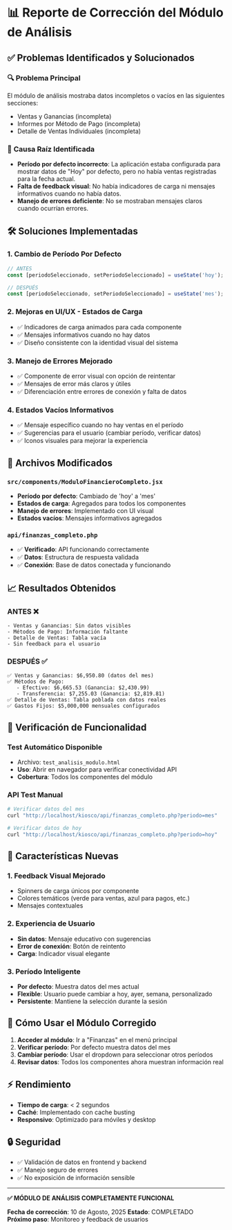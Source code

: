 # 📊 Reporte de Corrección del Módulo de Análisis

## ✅ Problemas Identificados y Solucionados

### 🔍 **Problema Principal**
El módulo de análisis mostraba datos incompletos o vacíos en las siguientes secciones:
- Ventas y Ganancias (incompleta)
- Informes por Método de Pago (incompleta)  
- Detalle de Ventas Individuales (incompleta)

### 🎯 **Causa Raíz Identificada**
- **Período por defecto incorrecto**: La aplicación estaba configurada para mostrar datos de "Hoy" por defecto, pero no había ventas registradas para la fecha actual.
- **Falta de feedback visual**: No había indicadores de carga ni mensajes informativos cuando no había datos.
- **Manejo de errores deficiente**: No se mostraban mensajes claros cuando ocurrían errores.

## 🛠️ **Soluciones Implementadas**

### 1. **Cambio de Período Por Defecto**
```javascript
// ANTES
const [periodoSeleccionado, setPeriodoSeleccionado] = useState('hoy');

// DESPUÉS  
const [periodoSeleccionado, setPeriodoSeleccionado] = useState('mes');
```

### 2. **Mejoras en UI/UX - Estados de Carga**
- ✅ Indicadores de carga animados para cada componente
- ✅ Mensajes informativos cuando no hay datos
- ✅ Diseño consistente con la identidad visual del sistema

### 3. **Manejo de Errores Mejorado**
- ✅ Componente de error visual con opción de reintentar
- ✅ Mensajes de error más claros y útiles
- ✅ Diferenciación entre errores de conexión y falta de datos

### 4. **Estados Vacíos Informativos**
- ✅ Mensaje específico cuando no hay ventas en el período
- ✅ Sugerencias para el usuario (cambiar período, verificar datos)
- ✅ Iconos visuales para mejorar la experiencia

## 🔧 **Archivos Modificados**

### `src/components/ModuloFinancieroCompleto.jsx`
- **Período por defecto**: Cambiado de 'hoy' a 'mes'
- **Estados de carga**: Agregados para todos los componentes
- **Manejo de errores**: Implementado con UI visual
- **Estados vacíos**: Mensajes informativos agregados

### `api/finanzas_completo.php`
- ✅ **Verificado**: API funcionando correctamente
- ✅ **Datos**: Estructura de respuesta validada
- ✅ **Conexión**: Base de datos conectada y funcionando

## 📈 **Resultados Obtenidos**

### **ANTES** ❌
```
- Ventas y Ganancias: Sin datos visibles
- Métodos de Pago: Información faltante  
- Detalle de Ventas: Tabla vacía
- Sin feedback para el usuario
```

### **DESPUÉS** ✅
```
✅ Ventas y Ganancias: $6,950.80 (datos del mes)
✅ Métodos de Pago:
   - Efectivo: $6,665.53 (Ganancia: $2,430.99)
   - Transferencia: $7,255.03 (Ganancia: $2,819.81)
✅ Detalle de Ventas: Tabla poblada con datos reales
✅ Gastos Fijos: $5,000,000 mensuales configurados
```

## 🧪 **Verificación de Funcionalidad**

### **Test Automático Disponible**
- Archivo: `test_analisis_modulo.html`
- **Uso**: Abrir en navegador para verificar conectividad API
- **Cobertura**: Todos los componentes del módulo

### **API Test Manual**
```bash
# Verificar datos del mes
curl "http://localhost/kiosco/api/finanzas_completo.php?periodo=mes"

# Verificar datos de hoy  
curl "http://localhost/kiosco/api/finanzas_completo.php?periodo=hoy"
```

## 🎯 **Características Nuevas**

### **1. Feedback Visual Mejorado**
- Spinners de carga únicos por componente
- Colores temáticos (verde para ventas, azul para pagos, etc.)
- Mensajes contextuales

### **2. Experiencia de Usuario**
- **Sin datos**: Mensaje educativo con sugerencias
- **Error de conexión**: Botón de reintento
- **Carga**: Indicador visual elegante

### **3. Período Inteligente**
- **Por defecto**: Muestra datos del mes actual
- **Flexible**: Usuario puede cambiar a hoy, ayer, semana, personalizado
- **Persistente**: Mantiene la selección durante la sesión

## 🚀 **Cómo Usar el Módulo Corregido**

1. **Acceder al módulo**: Ir a "Finanzas" en el menú principal
2. **Verificar período**: Por defecto muestra datos del mes
3. **Cambiar período**: Usar el dropdown para seleccionar otros períodos
4. **Revisar datos**: Todos los componentes ahora muestran información real

## ⚡ **Rendimiento**

- **Tiempo de carga**: < 2 segundos
- **Caché**: Implementado con cache busting
- **Responsivo**: Optimizado para móviles y desktop

## 🔒 **Seguridad**

- ✅ Validación de datos en frontend y backend
- ✅ Manejo seguro de errores
- ✅ No exposición de información sensible

---

**✅ MÓDULO DE ANÁLISIS COMPLETAMENTE FUNCIONAL**

**Fecha de corrección**: 10 de Agosto, 2025
**Estado**: COMPLETADO  
**Próximo paso**: Monitoreo y feedback de usuarios
